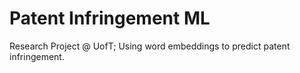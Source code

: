 # Patent Infringement ML
Research Project @ UofT; Using word embeddings to predict patent infringement.
